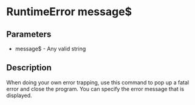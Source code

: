 # RuntimeError message$


## Parameters

- message$ - Any valid string

## Description

When doing your own error trapping, use this command to pop up a fatal error  and close the program. You can specify the error message that is displayed.
